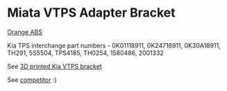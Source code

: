 # Miata VTPS Adapter Bracket

[Orange ABS](https://www.thingiverse.com/thing:3414132)

Kia TPS interchange part numbers - 0K01118911, 0K24718911, 0K30A18911, TH291, 5S5504, TPS4185, TH0254, 1580486, 2001332

See [3D printed Kia VTPS bracket](http://sadfab.com/16%20VTPS%20bracket.html)

See [competitor](https://www.ebay.com/itm/123822856092) :)
